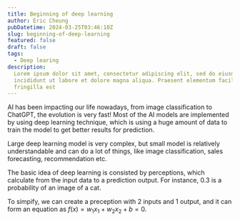 ```yaml
---
title: Beginning of deep learning
author: Eric Cheung
pubDatetime: 2024-03-25T03:46:10Z
slug: beginning-of-deep-learning
featured: false
draft: false
tags:
  - Deep learing
description:
  Lorem ipsum dolor sit amet, consectetur adipiscing elit, sed do eiusmod tempor
  incididunt ut labore et dolore magna aliqua. Praesent elementum facilisis leo vel
  fringilla est
---
```


AI has been impacting our life nowadays, from image classification to ChatGPT, the evolution is very fast! Most of the AI models are implemented by using deep learning technique, which is using a huge amount of data to train the model to get better results for prediction.

Large deep learning model is very complex, but small model is relatively understandable and can do a lot of things, like image classification, sales forecasting, recommendation etc.

The basic idea of deep learning is consisted by perceptions, which calculate from the input data to a prediction output. For instance, 0.3 is a probability of an image of a cat.

To simpify, we can create a preception with 2 inputs and 1 output, and it can form an equation as $f(x) = w_1x_1 + w_2x_2 + b = 0.$

